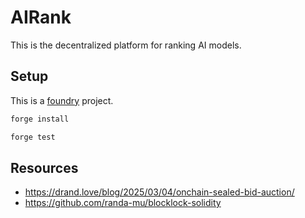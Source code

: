 # AIRank

This is the decentralized platform for ranking AI models.

## Setup

This is a [foundry](https://book.getfoundry.sh/) project.

```bash
forge install
```

```bash
forge test
```

## Resources

- <https://drand.love/blog/2025/03/04/onchain-sealed-bid-auction/>
- <https://github.com/randa-mu/blocklock-solidity>
